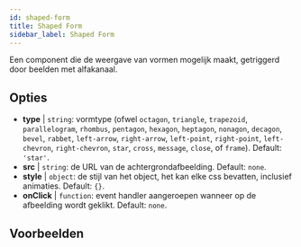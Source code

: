 ```yaml
---
id: shaped-form 
title: Shaped Form
sidebar_label: Shaped Form
---
```


Een component die de weergave van vormen mogelijk maakt, getriggerd door beelden met alfakanaal.

## Opties

* __type__ | `string`: vormtype (ofwel `octagon`, `triangle`, `trapezoid`, `parallelogram`, `rhombus`, `pentagon`, `hexagon`, `heptagon`, `nonagon`, `decagon`, `bevel`, `rabbet`, `left-arrow`, `right-arrow`, `left-point`, `right-point`, `left-chevron`, `right-chevron`, `star`, `cross`, `message`, `close`, of `frame`). Default: `'star'`.
* __src__ | `string`: de URL van de achtergrondafbeelding. Default: `none`.
* __style__ | `object`: de stijl van het object, het kan elke css bevatten, inclusief animaties. Default: `{}`.
* __onClick__ | `function`: event handler aangeroepen wanneer op de afbeelding wordt geklikt. Default: `none`.


## Voorbeelden

```jsx live

```
